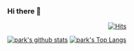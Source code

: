 ### Hi there 👋

<div align=center>
	
  [![Hits](https://hits.seeyoufarm.com/api/count/incr/badge.svg?url=https%3A%2F%2Fgithub.com%2Fzzsza)](https://hits.seeyoufarm.com) 
	
 </div>
 
 [![park's github stats](https://github-readme-stats.vercel.app/api?username=park-geun-hyeong&show_icons=true&theme=radical)](https://github.com/anuraghazra/github-readme-stats)
 [![park's Top Langs](https://github-readme-stats.vercel.app/api/top-langs/?username=park-geun-hyeong)](https://github.com/anuraghazra/github-readme-stats)

<!--
**park-geun-hyeong/park-geun-hyeong** is a ✨ _special_ ✨ repository because its `README.md` (this file) appears on your GitHub profile.

Here are some ideas to get you started:

- 🔭 I’m currently working on ...
- 🌱 I’m currently learning ...
- 👯 I’m looking to collaborate on ...
- 🤔 I’m looking for help with ...
- 💬 Ask me about ...
- 📫 How to reach me: ...
- 😄 Pronouns: ...
- ⚡ Fun fact: ...
-->
